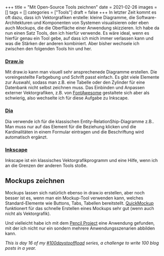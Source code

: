 +++
title = "Mit Open-Source Tools zeichnen"
date = 2021-02-26
images = []
tags = []
categories = ["Tools"]
draft = false
+++
In letzter Zeit kommt es oft dazu, dass ich Vektorgrafiken erstelle: kleine Diagramme, die Software-Architekturen und Komponenten von Systemen visualisieren oder eben auch Mockups, die die Oberfläche einer Anwendung skizzieren. Ich habe da nun einen Satz Tools, den ich hierfür verwende. Es wäre ideal, wenn es hierfür genau ein Tool gebe, auf dass ich mich immer verlassen kann und was die Stärken der anderen kombiniert. Aber bisher wechsele ich zwischen den folgenden Tools hin und her.

### [Draw.io](https://app.diagrams.net/)
Mit draw.io kann man visuell sehr ansprechenede Diagramme erstellen. Die voreingestellte Farbgebung und Schrift passt einfach. Es gibt viele Elemente zur Auswahl, sodass man z.B. eine Tabelle oder den Zylinder für eine Datenbank nicht selbst zeichnen muss. Das Einbinden und Anpassen externer Vektorgrafiken, z.B. von [FontAwesome](https://fontawesome.com/) gestaltete sich aber als schwierig, also wechselte ich für diese Aufgabe zu Inkscape.

### [Dia](http://dia-installer.de/)
Dia verwende ich für die klassischen Entity-RelationShip-Diagramme z.B.. Man muss nur auf das Element für die Beziehung klicken und die Kardinalitäten in einem Formular eintragen und die Beschriftung wird automatisch ergänzt.

### [Inkscape](https://inkscape.org/de/)
Inkscape ist ein klassisches Vektorgrafikprogramm und eine Hilfe, wenn ich an die Grenzen der anderen Tools stoße.

## Mockups zeichnen

Mockups lassen sich natürlich ebenso in draw.io erstellen, aber noch besser ist es, wenn man ein Mockup-Tool verwenden kann, welches Standard-Elemente wie Buttons, Tabs, Tabellen bereitstellt. [QuickMockup](https://jdittrich.github.io/quickMockup/) funktionert für das schnelle Erstellen eines Mockups sehr gut (wenn auch nicht als Vektorgrafik).

Und vielleicht habe ich mit dem [Pencil Project](https://pencil.evolus.vn/) eine Anwendung gefunden, mit der ich nicht nur ein sondern mehrere Anwendungsszenarien abbilden kann.

_This is day 16 of my [#100daystooffload](https://100daystooffload.com/) series, a challenge to write 100 blog posts in a year._